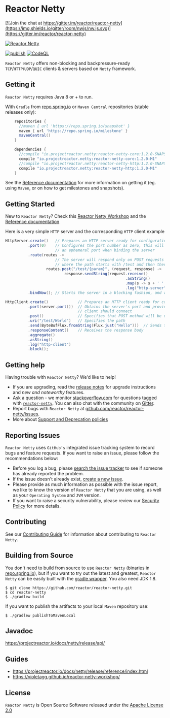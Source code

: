 # Reactor Netty

[![Join the chat at https://gitter.im/reactor/reactor-netty](https://img.shields.io/gitter/room/nwjs/nw.js.svg)](https://gitter.im/reactor/reactor-netty)

[![Reactor Netty](https://img.shields.io/maven-central/v/io.projectreactor.netty/reactor-netty.svg?colorB=brightgreen)](https://mvnrepository.com/artifact/io.projectreactor.netty/reactor-netty)

[![publish](https://github.com/reactor/reactor-netty/actions/workflows/publish.yml/badge.svg)](https://github.com/reactor/reactor-netty/actions/workflows/publish.yml) [![CodeQL](https://github.com/reactor/reactor-netty/workflows/CodeQL/badge.svg?event=push)](https://github.com/reactor/reactor-netty/actions?query=workflow%3ACodeQL)

`Reactor Netty` offers non-blocking and backpressure-ready `TCP`/`HTTP`/`UDP`/`QUIC`
clients & servers based on `Netty` framework.

## Getting it
`Reactor Netty` requires Java 8 or + to run.

With `Gradle` from [repo.spring.io](https://repo.spring.io) or `Maven Central` repositories (stable releases only):

```groovy
    repositories {
      //maven { url 'https://repo.spring.io/snapshot' }
      maven { url 'https://repo.spring.io/milestone' }
      mavenCentral()
    }

    dependencies {
      //compile "io.projectreactor.netty:reactor-netty-core:1.2.0-SNAPSHOT"
      compile "io.projectreactor.netty:reactor-netty-core:1.2.0-M1"
      //compile "io.projectreactor.netty:reactor-netty-http:1.2.0-SNAPSHOT"
      compile "io.projectreactor.netty:reactor-netty-http:1.2.0-M1"
    }
```

See the [Reference documentation](https://projectreactor.io/docs/netty/release/reference/index.html#getting)
for more information on getting it (eg. using `Maven`, or on how to get milestones and snapshots).


## Getting Started
New to `Reactor Netty`? Check this [Reactor Netty Workshop](https://violetagg.github.io/reactor-netty-workshop/)
and the [Reference documentation](https://projectreactor.io/docs/netty/release/reference/index.html)

Here is a very simple `HTTP` server and the corresponding `HTTP` client example

```java
HttpServer.create()   // Prepares an HTTP server ready for configuration
          .port(0)    // Configures the port number as zero, this will let the system pick up
                      // an ephemeral port when binding the server
          .route(routes ->
                      // The server will respond only on POST requests
                      // where the path starts with /test and then there is path parameter
                  routes.post("/test/{param}", (request, response) ->
                          response.sendString(request.receive()
                                                     .asString()
                                                     .map(s -> s + ' ' + request.param("param") + '!')
                                                     .log("http-server"))))
          .bindNow(); // Starts the server in a blocking fashion, and waits for it to finish its initialization
```

```java
HttpClient.create()             // Prepares an HTTP client ready for configuration
          .port(server.port())  // Obtains the server's port and provides it as a port to which this
                                // client should connect
          .post()               // Specifies that POST method will be used
          .uri("/test/World")   // Specifies the path
          .send(ByteBufFlux.fromString(Flux.just("Hello")))  // Sends the request body
          .responseContent()    // Receives the response body
          .aggregate()
          .asString()
          .log("http-client")
          .block();

```

## Getting help
Having trouble with `Reactor Netty`? We'd like to help!
* If you are upgrading, read the [release notes](https://github.com/reactor/reactor-netty/releases)
  for upgrade instructions and *new and noteworthy* features.
* Ask a question - we monitor [stackoverflow.com](https://stackoverflow.com) for questions
  tagged with [`reactor-netty`](https://stackoverflow.com/questions/tagged/reactor-netty). You can also chat
  with the community on [Gitter](https://gitter.im/reactor/reactor-netty).
* Report bugs with `Reactor Netty` at [github.com/reactor/reactor-netty/issues](https://github.com/reactor/reactor-netty/issues).
* More about [Support and Deprecation policies](https://github.com/reactor/.github/blob/main/SUPPORT.adoc)

## Reporting Issues
`Reactor Netty` uses `GitHub’s` integrated issue tracking system to record bugs and feature requests.
If you want to raise an issue, please follow the recommendations below:
* Before you log a bug, please [search the issue tracker](https://github.com/reactor/reactor-netty/search?type=Issues)
  to see if someone has already reported the problem.
* If the issue doesn't already exist, [create a new issue](https://github.com/reactor/reactor-netty/issues/new/choose).
* Please provide as much information as possible with the issue report, we like to know
  the version of `Reactor Netty` that you are using, as well as your `Operating System` and
  `JVM` version.
* If you want to raise a security vulnerability, please review our [Security Policy](https://github.com/reactor/reactor-netty/security/policy) for more details.

## Contributing
See our [Contributing Guide](https://github.com/reactor/.github/blob/main/CONTRIBUTING.md) for information about contributing to `Reactor Netty`.

## Building from Source
You don't need to build from source to use `Reactor Netty` (binaries in
[repo.spring.io](https://repo.spring.io)), but if you want to try out the latest and
greatest, `Reactor Netty` can be easily built with the
[gradle wrapper](https://docs.gradle.org/current/userguide/gradle_wrapper.html). You also need JDK 1.8.

```shell
$ git clone https://github.com/reactor/reactor-netty.git
$ cd reactor-netty
$ ./gradlew build
```

If you want to publish the artifacts to your local `Maven` repository use:

```shell
$ ./gradlew publishToMavenLocal
```

## Javadoc
https://projectreactor.io/docs/netty/release/api/

## Guides

* https://projectreactor.io/docs/netty/release/reference/index.html
* https://violetagg.github.io/reactor-netty-workshop/

## License
`Reactor Netty` is Open Source Software released under the [Apache License 2.0](https://www.apache.org/licenses/LICENSE-2.0)
